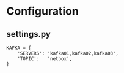 # Configuration
## settings.py
```
KAFKA = {
    'SERVERS': 'kafka01,kafka02,kafka03',
    'TOPIC':   'netbox',
}
```
